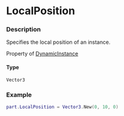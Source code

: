 # LocalPosition
### Description
Specifies the local position of an instance.

Property of [DynamicInstance](/classes/DynamicInstance/)

#### Type
`Vector3`

### Example
```lua
part.LocalPosition = Vector3.New(0, 10, 0)
```